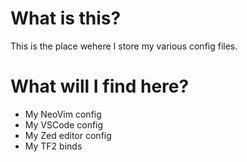 # What is this?

This is the place wehere I store my various config files.

# What will I find here?

- My NeoVim config
- My VSCode config
- My Zed editor config
- My TF2 binds
